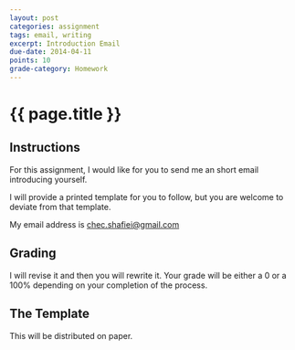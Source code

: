 ```yaml
---
layout: post
categories: assignment
tags: email, writing
excerpt: Introduction Email
due-date: 2014-04-11
points: 10
grade-category: Homework
---
```

# {{ page.title }} #

## Instructions ##

For this assignment, I would like for you to send me an short email introducing yourself.

I will provide a printed template for you to follow, but you are welcome to deviate from that template.

My email address is chec.shafiei@gmail.com



## Grading ##

I will revise it and then you will rewrite it.  Your grade will be either a 0 or a 100% depending on your completion of the process.


## The Template ##

This will be distributed on paper.

